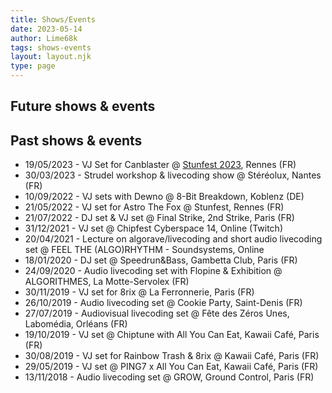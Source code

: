 ```yaml
---
title: Shows/Events
date: 2023-05-14
author: Lime68k
tags: shows-events
layout: layout.njk
type: page
---
```


## Future shows & events



## Past shows & events

- 19/05/2023 - VJ Set for Canblaster @ [Stunfest 2023](http://stunfest.com/), Rennes (FR)
- 30/03/2023 - Strudel workshop & livecoding show @ Stéréolux, Nantes (FR)
- 10/09/2022 - VJ sets with Dewno @ 8-Bit Breakdown, Koblenz (DE)
- 21/05/2022 - VJ set for Astro The Fox @ Stunfest, Rennes (FR)
- 21/07/2022 - DJ set & VJ set @ Final Strike, 2nd Strike, Paris (FR)
- 31/12/2021 - VJ set @ Chipfest Cyberspace 14, Online (Twitch) 
- 20/04/2021 - Lecture on algorave/livecoding and short audio livecoding set @ FEEL THE (ALGO)RHYTHM - Soundsystems, Online 
- 18/01/2020 - DJ set @ Speedrun&Bass, Gambetta Club, Paris (FR)
- 24/09/2020 - Audio livecoding set with Flopine & Exhibition @ ALGORITHMES, La Motte-Servolex (FR)
- 30/11/2019 - VJ set for 8rix @ La Ferronnerie, Paris (FR)
- 26/10/2019 - Audio livecoding set @ Cookie Party, Saint-Denis (FR)
- 27/07/2019 - Audiovisual livecoding set @ Fête des Zéros Unes, Labomédia, Orléans (FR)
- 19/10/2019 - VJ set @ Chiptune with All You Can Eat, Kawaii Café, Paris (FR)
- 30/08/2019 - VJ set for Rainbow Trash & 8rix @ Kawaii Café, Paris (FR)
- 29/05/2019 - VJ set @ PING7 x All You Can Eat, Kawaii Café, Paris (FR)
- 13/11/2018 - Audio livecoding set @ GROW, Ground Control, Paris (FR) 
